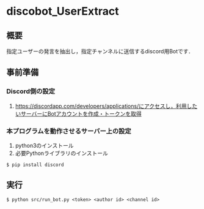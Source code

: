 # discobot_UserExtract

## 概要
指定ユーザーの発言を抽出し，指定チャンネルに送信するdiscord用Botです．

## 事前準備
### Discord側の設定
1. https://discordapp.com/developers/applications/にアクセスし，利用したいサーバーにBotアカウントを作成・トークンを取得

### 本プログラムを動作させるサーバー上の設定
1. python3のインストール
2. 必要Pythonライブラリのインストール
```
$ pip install discord
```

## 実行
```
$ python src/run_bot.py <token> <author id> <channel id> 
```
